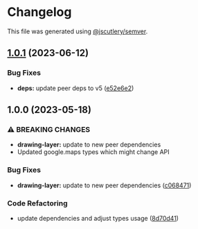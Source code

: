 # Changelog

This file was generated using [@jscutlery/semver](https://github.com/jscutlery/semver).

## [1.0.1](https://github.com/ng-maps/ng-maps/compare/drawing-layer/1.0.0...drawing-layer/1.0.1) (2023-06-12)


### Bug Fixes

* **deps:** update peer deps to v5 ([e52e6e2](https://github.com/ng-maps/ng-maps/commit/e52e6e26da00f1fee8001c61e9bda0d5980695c4))

## 1.0.0 (2023-05-18)


### ⚠ BREAKING CHANGES

* **drawing-layer:** update to new peer dependencies
* Updated google.maps types which might change API

### Bug Fixes

* **drawing-layer:** update to new peer dependencies ([c068471](https://github.com/ng-maps/ng-maps/commit/c0684715dbbfd61e7644361bd079cc4979eebeb9))


### Code Refactoring

* update dependencies and adjust types usage ([8d70d41](https://github.com/ng-maps/ng-maps/commit/8d70d416cb2ac77be5a7fbd50512d8e21bfbcb48))
